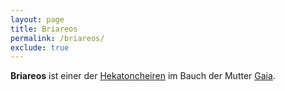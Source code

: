 ```yaml
---
layout: page
title: Briareos
permalink: /briareos/
exclude: true
---
```


**Briareos** ist einer der [Hekatoncheiren](/hekatoncheiren/) im Bauch der Mutter [Gaia](/gaia/).
